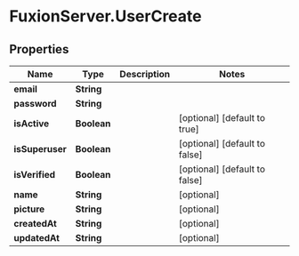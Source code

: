 # FuxionServer.UserCreate

## Properties

Name | Type | Description | Notes
------------ | ------------- | ------------- | -------------
**email** | **String** |  | 
**password** | **String** |  | 
**isActive** | **Boolean** |  | [optional] [default to true]
**isSuperuser** | **Boolean** |  | [optional] [default to false]
**isVerified** | **Boolean** |  | [optional] [default to false]
**name** | **String** |  | [optional] 
**picture** | **String** |  | [optional] 
**createdAt** | **String** |  | [optional] 
**updatedAt** | **String** |  | [optional] 


